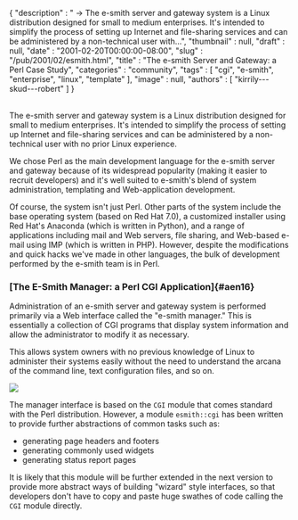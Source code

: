 {
   "description" : " -> The e-smith server and gateway system is a Linux distribution designed for small to medium enterprises. It's intended to simplify the process of setting up Internet and file-sharing services and can be administered by a non-technical user with...",
   "thumbnail" : null,
   "draft" : null,
   "date" : "2001-02-20T00:00:00-08:00",
   "slug" : "/pub/2001/02/esmith.html",
   "title" : "The e-smith Server and Gateway: a Perl Case Study",
   "categories" : "community",
   "tags" : [
      "cgi",
      "e-smith",
      "enterprise",
      "linux",
      "template"
   ],
   "image" : null,
   "authors" : [
      "kirrily---skud---robert"
   ]
}





\
The e-smith server and gateway system is a Linux distribution designed
for small to medium enterprises. It's intended to simplify the process
of setting up Internet and file-sharing services and can be administered
by a non-technical user with no prior Linux experience.

We chose Perl as the main development language for the e-smith server
and gateway because of its widespread popularity (making it easier to
recruit developers) and it's well suited to e-smith's blend of system
administration, templating and Web-application development.

Of course, the system isn't just Perl. Other parts of the system include
the base operating system (based on Red Hat 7.0), a customized installer
using Red Hat's Anaconda (which is written in Python), and a range of
applications including mail and Web servers, file sharing, and Web-based
e-mail using IMP (which is written in PHP). However, despite the
modifications and quick hacks we've made in other languages, the bulk of
development performed by the e-smith team is in Perl.

### [The E-Smith Manager: a Perl CGI Application]{#aen16}

Administration of an e-smith server and gateway system is performed
primarily via a Web interface called the "e-smith manager." This is
essentially a collection of CGI programs that display system information
and allow the administrator to modify it as necessary.

This allows system owners with no previous knowledge of Linux to
administer their systems easily without the need to understand the
arcana of the command line, text configuration files, and so on.

<div class="mediaobject">

![](/images/_pub_2001_02_esmith/perl-article-manager.jpg)

</div>

The manager interface is based on the `CGI` module that comes standard
with the Perl distribution. However, a module `esmith::cgi` has been
written to provide further abstractions of common tasks such as:

-   generating page headers and footers
-   generating commonly used widgets
-   generating status report pages

It is likely that this module will be further extended in the next
version to provide more abstract ways of building "wizard" style
interfaces, so that developers don't have to copy and paste huge swathes
of code calling the `CGI` module directly.



